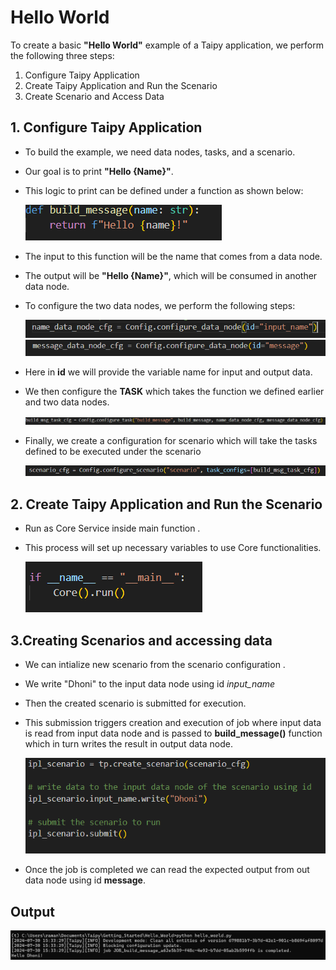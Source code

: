 # **Hello World**

To create a basic **"Hello World"** example of a Taipy application, we perform the following three steps:

1. Configure Taipy Application
2. Create Taipy Application and Run the Scenario
3. Create Scenario and Access Data

## **1. Configure Taipy Application**

- To build the example, we need data nodes, tasks, and a scenario.
- Our goal is to print **"Hello {Name}"**.
- This logic to print can be defined under a function as shown below:

  ![Function](images/image.png)

- The input to this function will be the name that comes from a data node.
- The output will be **"Hello {Name}"**, which will be consumed in another data node.
- To configure the two data nodes, we perform the following steps:

  ![Input Data](images/image-1.png)
  ![Output Data](images/image-2.png)

- Here in **id** we will provide the variable name for input and output data.
- We then configure the **TASK** which takes the function we defined earlier and two data nodes.

  ![task](images/image-3.png)

- Finally, we create a configuration for scenario which will take the tasks defined to be executed under the scenario

  ![scenario](images/image-4.png)

## **2. Create Taipy Application and Run the Scenario**

- Run as Core Service inside main function .
- This process will set up necessary variables to use Core functionalities.

  ![run_core](images/image-5.png)

## **3.Creating Scenarios and accessing data**

- We can intialize new scenario from the scenario configuration .
- We write "Dhoni" to the input data node using id *input_name*
- Then the created scenario is submitted for execution.
- This submission triggers creation and execution of job where input data is read from input data node and is passed to **build_message()** function which in turn writes the result in output data node.
   
   ![scenario](images/image-6.png)

- Once the job is completed we can read the expected output from out data node using id **message**.

## **Output**

![output1](images/image-10.png)
